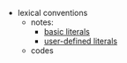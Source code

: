 * lexical conventions
    * notes:
        * [basic literals](https://github.com/lolyu/aoi/blob/master/cpp/msvc_cpp/lexical_conventions/string_and_character_literals.md)
        * [user-defined literals](https://github.com/lolyu/aoi/blob/master/cpp/msvc_cpp/lexical_conventions/user_defined_literals.md)
    * codes
        
